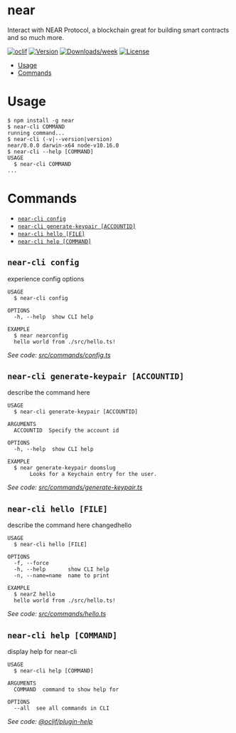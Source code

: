 near
====

Interact with NEAR Protocol, a blockchain great for building smart contracts and so much more.

[![oclif](https://img.shields.io/badge/cli-oclif-brightgreen.svg)](https://oclif.io)
[![Version](https://img.shields.io/npm/v/near.svg)](https://npmjs.org/package/near)
[![Downloads/week](https://img.shields.io/npm/dw/near.svg)](https://npmjs.org/package/near)
[![License](https://img.shields.io/npm/l/near.svg)](https://github.com/mikedotexe/near-cli/blob/master/package.json)

<!-- toc -->
* [Usage](#usage)
* [Commands](#commands)
<!-- tocstop -->
# Usage
<!-- usage -->
```sh-session
$ npm install -g near
$ near-cli COMMAND
running command...
$ near-cli (-v|--version|version)
near/0.0.0 darwin-x64 node-v10.16.0
$ near-cli --help [COMMAND]
USAGE
  $ near-cli COMMAND
...
```
<!-- usagestop -->
# Commands
<!-- commands -->
* [`near-cli config`](#near-cli-config)
* [`near-cli generate-keypair [ACCOUNTID]`](#near-cli-generate-keypair-accountid)
* [`near-cli hello [FILE]`](#near-cli-hello-file)
* [`near-cli help [COMMAND]`](#near-cli-help-command)

## `near-cli config`

experience config options

```
USAGE
  $ near-cli config

OPTIONS
  -h, --help  show CLI help

EXAMPLE
  $ near nearconfig
  hello world from ./src/hello.ts!
```

_See code: [src/commands/config.ts](https://github.com/mikedotexe/near-cli/blob/v0.0.0/src/commands/config.ts)_

## `near-cli generate-keypair [ACCOUNTID]`

describe the command here

```
USAGE
  $ near-cli generate-keypair [ACCOUNTID]

ARGUMENTS
  ACCOUNTID  Specify the account id

OPTIONS
  -h, --help  show CLI help

EXAMPLE
  $ near generate-keypair doomslug
       Looks for a Keychain entry for the user.
```

_See code: [src/commands/generate-keypair.ts](https://github.com/mikedotexe/near-cli/blob/v0.0.0/src/commands/generate-keypair.ts)_

## `near-cli hello [FILE]`

describe the command here changedhello

```
USAGE
  $ near-cli hello [FILE]

OPTIONS
  -f, --force
  -h, --help       show CLI help
  -n, --name=name  name to print

EXAMPLE
  $ nearZ hello
  hello world from ./src/hello.ts!
```

_See code: [src/commands/hello.ts](https://github.com/mikedotexe/near-cli/blob/v0.0.0/src/commands/hello.ts)_

## `near-cli help [COMMAND]`

display help for near-cli

```
USAGE
  $ near-cli help [COMMAND]

ARGUMENTS
  COMMAND  command to show help for

OPTIONS
  --all  see all commands in CLI
```

_See code: [@oclif/plugin-help](https://github.com/oclif/plugin-help/blob/v2.2.3/src/commands/help.ts)_
<!-- commandsstop -->
